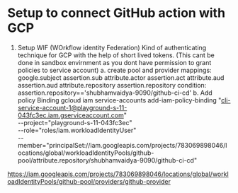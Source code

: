 # Setup to connect GitHub action with GCP

1. Setup WIF (WOrkflow identity Federation) Kind of authenticating technique for GCP with the help of short lived tokens. (This cant be done in sandbox envirnment as you dont have permission to grant policies to service account)
    a. create pool and provider
        mappings:
            google.subject assertion.sub
            attribute.actor assertion.act
            attribute.aud assertion.aud
            attribute.repository assertion.repository
        condition:
            assertion.repository=='shubhamvaidya-9090/github-ci-cd'
    b. Add policy Binding
        gcloud iam service-accounts add-iam-policy-binding "cli-service-account-1@playground-s-11-043fc3ec.iam.gserviceaccount.com" \
        --project="playground-s-11-043fc3ec" \
        --role="roles/iam.workloadIdentityUser" \
        --member="principalSet://iam.googleapis.com/projects/783069898046/locations/global/workloadIdentityPools/github-pool/attribute.repository/shubhamvaidya-9090/github-ci-cd"

https://iam.googleapis.com/projects/783069898046/locations/global/workloadIdentityPools/github-pool/providers/github-provider


